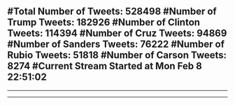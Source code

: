 #Total Number of Tweets: 528498 
#Number of Trump Tweets: 182926
#Number of Clinton Tweets: 114394
#Number of Cruz Tweets: 94869
#Number of Sanders Tweets: 76222
#Number of Rubio Tweets: 51818
#Number of Carson Tweets: 8274
#Current Stream Started at Mon Feb  8 22:51:02
---
---
---
